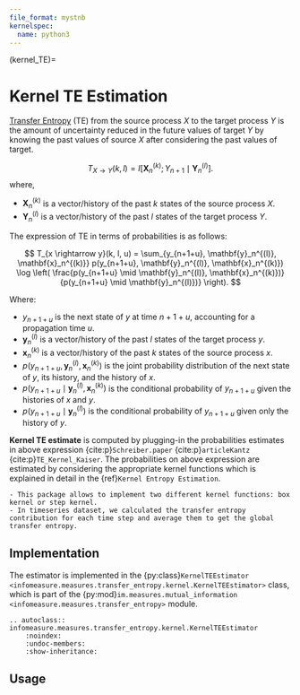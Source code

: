 ```yaml
---
file_format: mystnb
kernelspec:
  name: python3
---
```

(kernel_TE)=
# Kernel TE Estimation
[Transfer Entropy](index.md#transfer_entropy_overview) (TE) from the source process $X$ to the target process $Y$ is the amount of uncertainty reduced in the future values of target $Y$ by knowing the past values of source $X$ after considering the past values of target.

$$T_{X \rightarrow Y}(k, l) = I \left[ \mathbf{X}_n^{(k)}; Y_{n+1} \mid \mathbf{Y}_n^{(l)} \right].$$
where,
- $\mathbf{X}_n^{(k)}$ is a vector/history of the past $k$ states of the source process $X$.
- $\mathbf{Y}_n^{(l)}$ is a vector/history of the past $l$ states of the target process $Y$.

The expression of TE in terms of probabilities is as follows:

$$
T_{x \rightarrow y}(k, l, u) = \sum_{y_{n+1+u}, \mathbf{y}_n^{(l)}, \mathbf{x}_n^{(k)}} 
p(y_{n+1+u}, \mathbf{y}_n^{(l)}, \mathbf{x}_n^{(k)}) 
\log \left( \frac{p(y_{n+1+u} \mid \mathbf{y}_n^{(l)}, \mathbf{x}_n^{(k)})}
{p(y_{n+1+u} \mid \mathbf{y}_n^{(l)})} \right).
$$

Where:
- $y_{n+1+u}$ is the next state of $y$ at time $n+1+u$, accounting for a propagation time $u$.
- $\mathbf{y}_n^{(l)}$ is a vector/history of the past $l$ states of the target process $y$.
- $\mathbf{x}_n^{(k)}$ is a vector/history of the past $k$ states of the source process $x$.
- $p(y_{n+1+u}, \mathbf{y}_n^{(l)}, \mathbf{x}_n^{(k)})$ is the joint probability distribution of the next state of $y$, its history, and the history of $x$.
- $p(y_{n+1+u} \mid \mathbf{y}_n^{(l)}, \mathbf{x}_n^{(k)})$ is the conditional probability of $y_{n+1+u}$ given the histories of $x$ and $y$.
- $p(y_{n+1+u} \mid \mathbf{y}_n^{(l)})$ is the conditional probability of $y_{n+1+u}$ given only the history of $y$.

**Kernel TE estimate** is computed by plugging-in the probabilities estimates in above expression {cite:p}`Schreiber.paper` {cite:p}`articleKantz` {cite:p}`TE_Kernel_Kaiser`.
The probabilities on above expression are estimated by considering the appropriate kernel functions which is explained in detail in the {ref}`Kernel Entropy Estimation`.

```{note}
- This package allows to implement two different kernel functions: box kernel or step kernel.
- In timeseries dataset, we calculated the transfer entropy contribution for each time step and average them to get the global transfer entropy.
 ```

## Implementation
The estimator is implemented in the {py:class}`KernelTEEstimator <infomeasure.measures.transfer_entropy.kernel.KernelTEEstimator>` class,
which is part of the {py:mod}`im.measures.mutual_information <infomeasure.measures.transfer_entropy>` module.

```{eval-rst}
.. autoclass:: infomeasure.measures.transfer_entropy.kernel.KernelTEEstimator
    :noindex:
    :undoc-members:
    :show-inheritance:
```
## Usage
